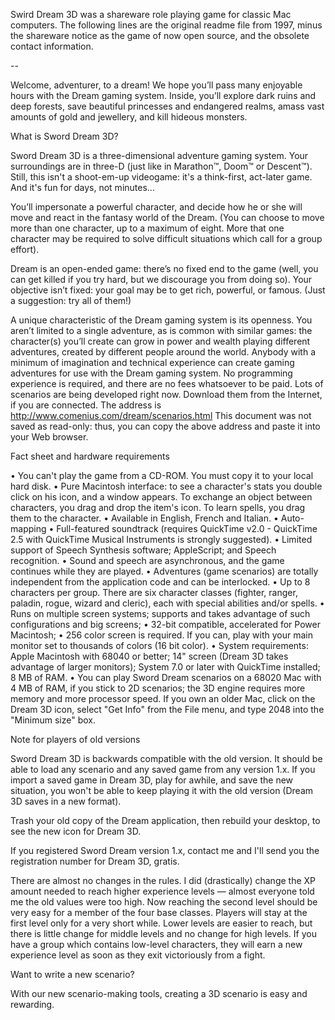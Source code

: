 Swird Dream 3D was a shareware role playing game for classic Mac computers.
The following lines are the original readme file from 1997, minus the shareware notice as the game of now open source, and the obsolete contact information.

--

Welcome, adventurer, to a dream!
We hope you’ll pass many enjoyable hours with the Dream gaming system. Inside, you’ll explore dark ruins and deep forests, save beautiful princesses and endangered realms, amass vast amounts of gold and jewellery, and kill hideous monsters.

What is Sword Dream 3D?

Sword Dream 3D is a three-dimensional adventure gaming system. Your surroundings are in three-D (just like in Marathon™, Doom™ or Descent™). Still, this isn't a shoot-em-up videogame: it's a think-first, act-later game. And it's fun for days, not minutes...

You’ll impersonate a powerful character, and decide how he or she will move and react in the fantasy world of the Dream. (You can choose to move more than one character, up to a maximum of eight. More that one character may be required to solve difficult situations which call for a group effort).

Dream is an open-ended game: there’s no fixed end to the game (well, you can get killed if you try hard, but we discourage you from doing so). Your objective isn’t fixed: your goal may be to get rich, powerful, or famous. (Just a suggestion: try all of them!)

A unique characteristic of the Dream gaming system is its openness. You aren’t limited to a single adventure, as is common with similar games: the character(s) you’ll create can grow in power and wealth playing different adventures, created by different people around the world. Anybody with a minimum of imagination and technical experience can create gaming adventures for use with the Dream gaming system. No programming experience is required, and there are no fees whatsoever to be paid.
Lots of scenarios are being developed right now. Download them from the Internet, if you are connected. The address is http://www.comenius.com/dream/scenarios.html
This document was not saved as read-only: thus, you can copy the above address and paste it into your Web browser.

Fact sheet and hardware requirements

• You can't play the game from a CD-ROM. You must copy it to your local hard disk.
• Pure Macintosh interface: to see a character's stats you double click on his icon, and a window appears. To exchange an object between characters, you drag and drop the item's icon. To learn spells, you drag them to the character.
• Available in English, French and Italian.
• Auto-mapping
• Full-featured soundtrack (requires QuickTime v2.0 - QuickTime 2.5 with QuickTime Musical Instruments is strongly suggested).
• Limited support of Speech Synthesis software; AppleScript; and Speech recognition.
• Sound and speech are asynchronous, and the game continues while they are played.
• Adventures (game scenarios) are totally independent from the application code and can be interlocked.
• Up to 8 characters per group. There are six character classes (fighter, ranger, paladin, rogue, wizard and cleric), each with special abilities and/or spells.
• Runs on multiple screen systems; supports and takes advantage of such configurations and big screens;
• 32-bit compatible, accelerated for Power Macintosh;
• 256 color screen is required. If you can, play with your main monitor set to thousands of colors (16 bit color).
• System requirements: Apple Macintosh with 68040 or better; 14" screen (Dream 3D takes advantage of larger monitors); System 7.0 or later with QuickTime installed; 8 MB of RAM.
• You can play Sword Dream scenarios on a 68020 Mac with 4 MB of RAM, if you stick to 2D scenarios; the 3D engine requires more memory and more processor speed. If you own an older Mac, click on the Dream 3D icon, select "Get Info" from the File menu, and type 2048 into the "Minimum size" box.

Note for players of old versions

Sword Dream 3D is backwards compatible with the old version. It should be able to load any scenario and any saved game from any version 1.x. If you import a saved game in Dream 3D, play for awhile, and save the new situation, you won't be able to keep playing it with the old version (Dream 3D saves in a new format).

Trash your old copy of the Dream application, then rebuild your desktop, to see the new icon for Dream 3D.

If you registered Sword Dream version 1.x, contact me and I'll send you the registration number for Dream 3D, gratis.

There are almost no changes in the rules. I did (drastically) change the XP amount needed to reach higher experience levels — almost everyone told me the old values were too high. Now reaching the second level should be very easy for a member of the four base classes. Players will stay at the first level only for a very short while. Lower levels are easier to reach, but there is little change for middle levels and no change for high levels.
If you have a group which contains low-level characters, they will earn a new experience level as soon as they exit victoriously from a fight.

Want to write a new scenario?

With our new scenario-making tools, creating a 3D scenario is easy and rewarding.
